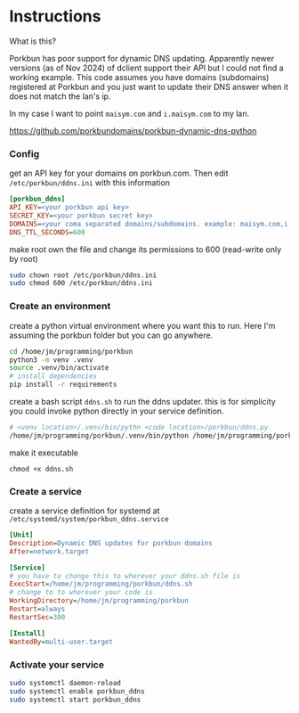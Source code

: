 # Instructions

What is this?

Porkbun has poor support for dynamic DNS updating. Apparently newer versions (as of Nov 2024) of dclient support their API but I could not find a working example. This code assumes you have domains (subdomains) registered at Porkbun and you just want to update their DNS answer when it does not match the lan's ip.

In my case I want to point `maisym.com` and `i.maisym.com` to my lan.


https://github.com/porkbundomains/porkbun-dynamic-dns-python

### Config
get an API key for your domains on porkbun.com. Then edit `/etc/porkbun/ddns.ini` with this information
```ini
[porkbun_ddns]
API_KEY=<your porkbun api key>
SECRET_KEY=<your porkbun secret key>
DOMAINS=<your coma separated domains/subdomains. example: maisym.com,i.maisym.com>
DNS_TTL_SECONDS=600
```

make root own the file and change its permissions to 600 (read-write only by root)
```bash
sudo chown root /etc/porkbun/ddns.ini
sudo chmod 600 /etc/porkbun/ddns.ini
```

### Create an environment

create a python virtual environment where you want this to run. Here I'm assuming the porkbun folder but you can go anywhere.
```bash
cd /home/jm/programming/porkbun
python3 -m venv .venv
source .venv/bin/activate
# install dependencies
pip install -r requirements
```

create a bash script `ddns.sh` to run the ddns updater. this is for simplicity you could invoke python directly in your service definition. 

```bash
# <venv location>/.venv/bin/pythn <code location>/porkbun/ddns.py
/home/jm/programming/porkbun/.venv/bin/python /home/jm/programming/porkbun/ddns.py
```

make it executable
```
chmod +x ddns.sh
```

### Create a service 
create a service definition for systemd at `/etc/systemd/system/porkbun_ddns.service`

```ini
[Unit]
Description=Dynamic DNS updates for porkbun domains
After=network.target

[Service]
# you have to change this to wherever your ddns.sh file is
ExecStart=/home/jm/programming/porkbun/ddns.sh
# change to to wherever your code is
WorkingDirectory=/home/jm/programming/porkbun
Restart=always
RestartSec=300

[Install]
WantedBy=multi-user.target
```

### Activate your service
```bash
sudo systemctl daemon-reload
sudo systemctl enable porkbun_ddns
sudo systemctl start porkbun_ddns
```